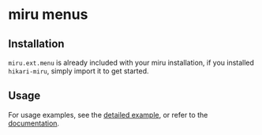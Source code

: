 # miru menus

## Installation

`miru.ext.menu` is already included with your miru installation, if you installed `hikari-miru`, simply import it to get started.

## Usage

For usage examples, see the [detailed example](https://github.com/hypergonial/hikari-miru/tree/main/examples/menu.py), or refer to the [documentation](https://hikari-miru.readthedocs.io/en/latest/guides/menus.html).
